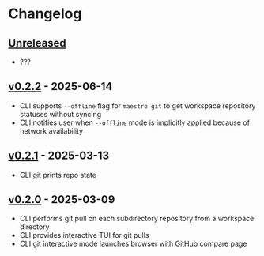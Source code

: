 # Changelog

## [Unreleased]

- ???

## [v0.2.2] - 2025-06-14

- CLI supports `--offline` flag for `maestro git` to get workspace repository statuses without syncing
- CLI notifies user when `--offline` mode is implicitly applied because of network availability

## [v0.2.1] - 2025-03-13

- CLI git prints repo state

## [v0.2.0] - 2025-03-09

- CLI performs git pull on each subdirectory repository from a workspace directory
- CLI provides interactive TUI for git pulls
- CLI git interactive mode launches browser with GitHub compare page

[Unreleased]: https://github.com/eighty4/maestro/compare/maestro-v0.2.2...HEAD
[v0.2.2]: https://github.com/eighty4/maestro/compare/maestro-v0.2.1...maestro-v0.2.2
[v0.2.1]: https://github.com/eighty4/maestro/compare/maestro-v0.2.0...maestro-v0.2.1
[v0.2.0]: https://github.com/eighty4/maestro/releases/tag/maestro-v0.2.0
